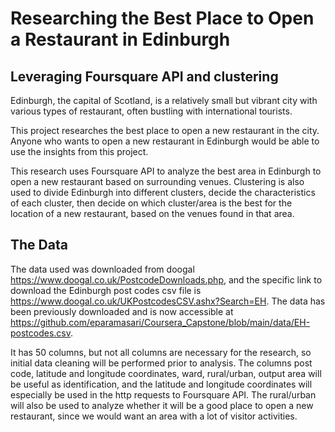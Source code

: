 # Researching the Best Place to Open a Restaurant in Edinburgh

## Leveraging Foursquare API and clustering

Edinburgh, the capital of Scotland, is a relatively small but vibrant city with various types of restaurant, often bustling with international tourists.

This project researches the best place to open a new restaurant in the city. Anyone who wants to open a new restaurant in Edinburgh would be able to use the insights from this project.

This research uses Foursquare API to analyze the best area in Edinburgh to open a new restaurant based on surrounding venues. Clustering is also used to divide Edinburgh into different clusters, decide the characteristics of each cluster, then decide on which cluster/area is the best for the location of a new restaurant, based on the venues found in that area.

## The Data

The data used was downloaded from doogal <https://www.doogal.co.uk/PostcodeDownloads.php>, and the specific link to download the Edinburgh post codes csv file is <https://www.doogal.co.uk/UKPostcodesCSV.ashx?Search=EH>. The data has been previously downloaded and is now accessible at <https://github.com/eparamasari/Coursera_Capstone/blob/main/data/EH-postcodes.csv>.

It has 50 columns, but not all columns are necessary for the research, so initial data cleaning will be performed prior to analysis. The columns post code, latitude and longitude coordinates, ward, rural/urban, output area will be useful as identification, and the latitude and longitude coordinates will especially be used in the http requests to Foursquare API. The rural/urban will also be used to analyze whether it will be a good place to open a new restaurant, since we would want an area with a lot of visitor activities.
